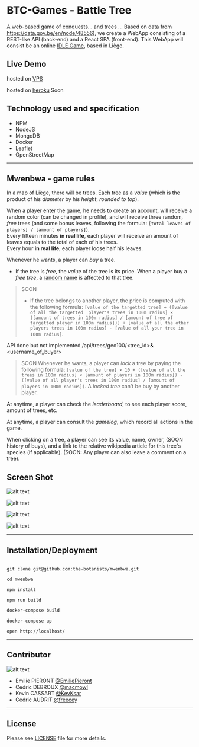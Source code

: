 # BTC-Games - Battle Tree


A web-based game of conquests… and trees ...
Based on data from https://data.gov.be/en/node/48556), we create a WebApp consisting of a REST-like API (back-end) and a React SPA (front-end). This WebApp will consist be an online [IDLE Game](https://en.wikipedia.org/wiki/Incremental_game), based in Liège.


## Live Demo

hosted on [VPS](https://battletree.neant.be/)

hosted on [heroku](https://btc-liege.herokuapp.com/) Soon

## Technology used and specification

- NPM
- NodeJS
- MongoDB
- Docker
- Leaflet
- OpenStreetMap
___

## Mwenbwa - game rules

In a map of Liège, there will be trees. Each tree as a _value_ (which is the product of his _diameter_ by his _height_, *rounded to top*). 

When a player enter the game, he needs to create an account, will receive a random color (can be changed in profile), and will receive three random, *free* trees (and some bonus leaves, following the formula: `[total leaves of players] / [amount of players]`).  
Every fifteen minutes **in real life**, each player will receive an amount of leaves equals to the total of each of his trees.  
Every hour **in real life**, each player loose half his leaves.

Whenever he wants, a player can _buy_ a tree. 

- If the tree is *free*, the _value_ of the tree is its price. When a player buy a *free tree*, a [random name](https://www.npmjs.com/package/fantasy-name-generator) is affected to that tree.


> SOON
> - If the tree belongs to another player, the price is computed with the following formula: `[value of the targetted tree] + ([value of all the targetted  player's trees in 100m radius] × ([amount of trees in 100m radius] / [amount of tree of targetted player in 100m radius])) + [value of all the other players trees in 100m radius] - [value of all your tree in 100m radius]`.

API done but not implemented /api/trees/geo100/<tree_id>&<username_of_buyer>


> SOON
> Whenever he wants, a player can *lock* a tree by paying the following formula: `[value of the tree] × 10 + ([value of all the trees in 100m radius] × [amount of players in 100m radius]) - ([value of all player's trees in 100m radius] / [amount of players in 100m radius])`. A *locked tree* can't be buy by another player.
>

At anytime, a player can check the *leaderboard*, to see each player score, amount of trees, etc.  

At anytime, a player can consult the *gamelog*, which record all actions in the game.

When clicking on a tree, a player can see its value, name, owner, (SOON history of buys), and a link to the relative wikipedia article for this tree's species (if applicable). (SOON: Any player can also leave a comment on a tree).


## Screen Shot

![alt text](doc/screenshot/sshome.png?raw=true "Homepage - Login" )

![alt text](doc/screenshot/ssgameboard.png?raw=true "Gameboard - Map" )

![alt text](doc/screenshot/ssprofile.png?raw=true "Profile Edit" )

![alt text](doc/screenshot/ssscrore.png?raw=true "Score Board" )


___
## Installation/Deployment

```

git clone git@github.com:the-botanists/mwenbwa.git

cd mwenbwa

npm install

npm run build

docker-compose build

docker-compose up

open http://localhost/

```

___
## Contributor

![alt text](doc/team-4p.jpg?raw=true "Team Pictures" )

* Emilie PIERONT    [@EmiliePieront](https://github.com/EmiliePieront/)
* Cedric DEBROUX    [@macmowl](https://github.com/Cedricdebroux/)
* Kevin CASSART     [@KevKsar](https://github.com/KevKsar/)
* Cedric AUDRIT     [@freecey](https://github.com/freecey/)

___

## License
Please see [LICENSE](https://github.com/the-botanists/mwenbwa/raw/main/LICENSE) file for more details.
